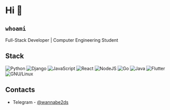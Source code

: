 # Hi 👋
## `whoami`

Full-Stack Developer | Computer Engineering Student

## Stack
![Python](https://img.shields.io/badge/-Python-3572a5?style=flat-square&logo=python&logoColor=white) ![Django](https://img.shields.io/badge/-Django-092E20?style=flat-square&logo=django&logoColor=white) ![JavaScript](https://img.shields.io/badge/-JavaScript-orange?style=flat-square&logo=javascript&logoColor=white) ![React](https://img.shields.io/badge/-React-292961?style=flat-square&logo=react&logoColor=white) ![NodeJS](https://img.shields.io/badge/-Node.JS-026E00?style=flat-square&logo=node.js&logoColor=white) ![Go](https://img.shields.io/badge/-Golang-white?style=flat-square&logo=go&logoColor=blue) ![Java](https://img.shields.io/badge/-Java-b07219?style=flat-square&logo=java&logoColor=white) ![Flutter](https://img.shields.io/badge/-Flutter-white?style=flat-square&logo=flutter&logoColor=blue) ![GNU/Linux](https://img.shields.io/badge/-GNU/Linux-1793D1?style=flat-square&logo=linux&logoColor=white)


## Contacts
* Telegram - [@wannabe2ds](https://t.me/wannabe2ds)

